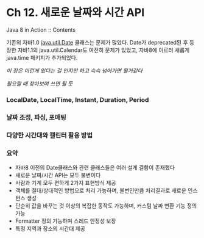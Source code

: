 # Ch 12. 새로운 날짜와 시간 API

Java 8 in Action :: Contents

기존의 자바1.0 [java.util.Date](http://java.util.Date) 클래스는 문제가 많았다. 
Date가 deprecated된 후 등장한 자바1.1의 java.util.Calendar도 여전히 문제가 있었고, 
자바8에 이르러 새롭게 java.time 패키지가 추가되었다.

*이 장은 이런게 있다는 걸 인지만 하고 슥슥 넘어가면 될거같다*

*필요할 때 찾아보며 쓰면 될 듯*

### LocalDate, LocalTime, Instant, Duration, Period

### 날짜 조정, 파싱, 포매팅

### 다양한 시간대와 캘린터 활용 방법

### 요약

- 자바8 이전의 Date클래스와 관련 클래스들은 여러 설계 결함이 존재했다
- 새로운 날짜/시간 API는 모두 불변이다
- 사람과 기계 모두 편하게 2가지 표현방식 제공
- 객체를 절대/상대적인 방법으로 처리 가능하며, 불변인만큼 처리결과로 새로운 인스턴스 생성
- 단순히 값을 바꾸는 것 이상의 복잡한 동작도 가능하며, 커스텀 날짜 변환 기능 정의 가능
- Formatter 정의 가능하며 스레드 안정성 보장
- 특정 지역과 장소의 시간대 제공